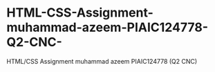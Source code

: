 # HTML-CSS-Assignment-muhammad-azeem-PIAIC124778-Q2-CNC-
HTML/CSS Assignment muhammad azeem PIAIC124778 (Q2 CNC)

